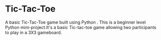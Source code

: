 # Tic-Tac-Toe

A basic Tic-Tac-Toe game built using Python . 
This is a beginner level Python mini-project.It's a basic Tic-tac-toe game allowing two participants to play in a 3X3 gameboard.
